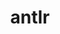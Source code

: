 ---
title: "antlr"
layout: cache
categories: [package, develop]
meta: {"versions": ["2.7.7"], "compilers": ["gcc@=11.4.0"], "oss": ["ubuntu20.04"], "platforms": ["linux"], "targets": ["aarch64", "neoverse_v1"], "stacks": ["e4s-arm", "e4s-neoverse_v1", "root"], "num_specs": 2, "num_specs_by_stack": {"e4s-arm": 1, "root": 2, "e4s-neoverse_v1": 1}}
spec_details: [{"hash": "5goc4fyjcvd6v3csiwvqcoetgz6qqnfg", "compiler": "gcc@=11.4.0", "versions": ["2.7.7"], "os": "ubuntu20.04", "platform": "linux", "target": "aarch64", "variants": ["build_system=autotools", "+cxx", "~java", "patches=33897ad", "~pic", "~python"], "stacks": ["e4s-arm", "root"], "size": "-", "tarball": "https://binaries.spack.io/develop/build_cache/linux-ubuntu20.04-aarch64/gcc-11.4.0/antlr-2.7.7/linux-ubuntu20.04-aarch64-gcc-11.4.0-antlr-2.7.7-5goc4fyjcvd6v3csiwvqcoetgz6qqnfg.spack"}, {"hash": "ktsxdhgttjmx65picbt7xgzidwstfzdb", "compiler": "gcc@=11.4.0", "versions": ["2.7.7"], "os": "ubuntu20.04", "platform": "linux", "target": "neoverse_v1", "variants": ["build_system=autotools", "+cxx", "~java", "patches=33897ad", "~pic", "~python"], "stacks": ["e4s-neoverse_v1", "root"], "size": "-", "tarball": "https://binaries.spack.io/develop/build_cache/linux-ubuntu20.04-neoverse_v1/gcc-11.4.0/antlr-2.7.7/linux-ubuntu20.04-neoverse_v1-gcc-11.4.0-antlr-2.7.7-ktsxdhgttjmx65picbt7xgzidwstfzdb.spack"}]
---